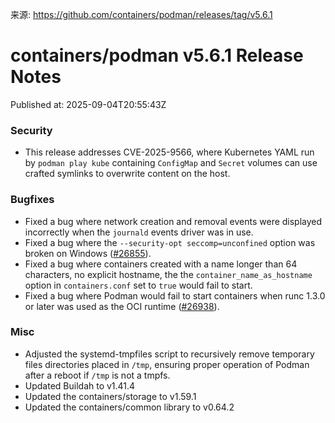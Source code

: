 来源: https://github.com/containers/podman/releases/tag/v5.6.1

# containers/podman v5.6.1 Release Notes

Published at: 2025-09-04T20:55:43Z

### Security
- This release addresses CVE-2025-9566, where Kubernetes YAML run by `podman play kube` containing `ConfigMap` and `Secret` volumes can use crafted symlinks to overwrite content on the host.

### Bugfixes
- Fixed a bug where network creation and removal events were displayed incorrectly when the `journald` events driver was in use.
- Fixed a bug where the `--security-opt seccomp=unconfined` option was broken on Windows ([#26855](https://github.com/containers/podman/issues/26855)).
- Fixed a bug where containers created with a name longer than 64 characters, no explicit hostname, the the `container_name_as_hostname` option in `containers.conf` set to `true` would fail to start.
- Fixed a bug where Podman would fail to start containers when runc 1.3.0 or later was used as the OCI runtime ([#26938](https://github.com/containers/podman/issues/26938)).

### Misc
- Adjusted the systemd-tmpfiles script to recursively remove temporary files directories placed in `/tmp`, ensuring proper operation of Podman after a reboot if `/tmp` is not a tmpfs.
- Updated Buildah to v1.41.4
- Updated the containers/storage to v1.59.1
- Updated the containers/common library to v0.64.2


